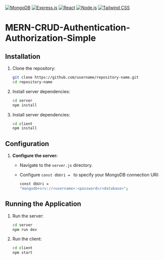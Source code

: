 [![MongoDB](https://img.shields.io/badge/MongoDB-4EA94B?style=for-the-badge&logo=mongodb&logoColor=white)](https://www.mongodb.com/)
[![Express.js](https://img.shields.io/badge/Express.js-000000?style=for-the-badge&logo=express&logoColor=white)](https://expressjs.com/)
[![React](https://img.shields.io/badge/React-61DAFB?style=for-the-badge&logo=react&logoColor=white)](https://reactjs.org/)
[![Node.js](https://img.shields.io/badge/Node.js-339933?style=for-the-badge&logo=node.js&logoColor=white)](https://nodejs.org/)
[![Tailwind CSS](https://img.shields.io/badge/Tailwind%20CSS-38B2AC?style=for-the-badge&logo=tailwind-css&logoColor=white)](https://tailwindcss.com/)


# MERN-CRUD-Authentication-Authorization-Simple

## Installation

1. Clone the repository:

   ```bash
   git clone https://github.com/username/repository-name.git
   cd repository-name
   
2. Install server dependencies:

   ```bash
   cd server
   npm install

3. Install server dependencies:

   ```bash
   cd client
   npm install


## Configuration

1. **Configure the server:**

    - Navigate to the `server.js` directory.
    
    - Configure `const dbUri = ` to specify your MongoDB connection URI:

        ```bash
        const dbUri =
        "mongodb+srv://<username>:<password>/<database>";
        ```

## Running the Application

1. Run the server:

   ```bash
   cd server
   npm run dev

2. Run the client:

   ```bash
   cd client
   npm start
